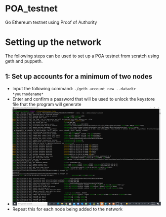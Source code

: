# POA_testnet
Go Ethereum testnet using Proof of Authority

# Setting up the network
The following steps can be used to set up a POA testnet from scratch using geth and puppeth.

## 1: Set up accounts for a minimum of two nodes
* Input the following command: `./geth account new --datadir *yournodename*`
* Enter and confirm a password that will be used to unlock the keystore file that the program will generate
* ![screenshots](https://github.com/Badler125/POA_testnet/blob/main/screenshots/Screenshot%20(60).png)
* Repeat this for each node being added to the network
